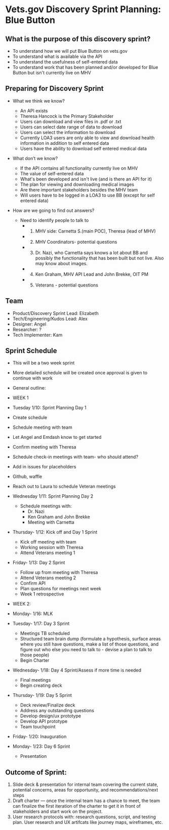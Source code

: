 # Vets.gov Discovery Sprint Planning: Blue Button

## What is the purpose of this discovery sprint?
 
- To understand how we will put Blue Button on vets.gov
- To understand what is available via the API
- To understand the usefulness of self-entered data
- To understand work that has been planned and/or developed for Blue Button but isn't currently live on MHV

## Preparing for Discovery Sprint
- What we think we know?
     - An API exists
     - Theresa Hancock is the Primary Stakeholder
     - Users can download and view files in .pdf or .txt
     - Users can select date range of data to download
     - Users can select the information to download
     - Currently LOA3 users are only able to view and download health information in addition to self entered data
     - Users have the ability to download self entered medical data 
     
- What don’t we know? 
     - If the API contains all functionality currently live on MHV
     - The value of self-entered data
     - What's been developed and isn't live (and is there an API for it)
     - The plan for viewing and downloading medical images
     - Are there important stakeholders besides the MHV team
     - Will users have to be logged in a LOA3 to use BB (except for self entered data) 
        
      
- How are we going to find out answers?
     - Need to identify people to talk to
          - 1. MHV side: Carnetta S.(main POC), Theresa (lead of MHV)
          - 2. MHV Coordinators- potential questions
          - 3. Dr. Nazi, who Carnetta says knows a lot about BB and possibly the functionality that has been built but not live.  Also may know about images.
          - 4. Ken Graham, MHV API Lead and John Brekke, OIT PM
          - 5. Veterans - potential questions
          
## Team 

- Product/Discovery Sprint Lead: Elizabeth
- Tech/Engineering/Kudos Lead: Alex
- Designer: Angel  
- Researcher: ? 
- Tech Implementer: Kam 

## Sprint Schedule

- This will be a two week sprint
- More detailed schedule will be created once approval is given to continue with work
- General outline:

- WEEK 1
- Tuesday 1/10: Sprint Planning Day 1
-	Create schedule
  -	Schedule meeting with team
  -	Let Angel and Emdash know to get started
  -	Confirm meeting with Theresa
  -	Schedule check-in meetings with team- who should attend?
  -	Add in issues for placeholders
  -	Github, waffle
  -	Reach out to Laura to schedule Veteran meetings
  
- Wednesday 1/11: Sprint Planning Day 2
  -	Schedule meetings with:
    - Dr. Nazi
    - Ken Graham and John Brekke
    - Meeting with Carnetta

- Thursday- 1/12: Kick off and Day 1 Sprint
  -	Kick off meeting with team
  -	Working session with Theresa
  -	Attend Veterans meeting 1

- Friday- 1/13: Day 2 Sprint
  -	Follow up from meeting with Theresa
  -	Attend Veterans meeting 2
  -	Confirm API
  -	Plan questions for meetings next week
  -	Week 1 retrospective

- WEEK 2:

- Monday- 1/16: MLK

- Tuesday- 1/17: Day 3 Sprint
  -	Meetings TB scheduled
  -	Structured team brain dump (formulate a hypothesis, surface areas where you still have questions, make a list of those questions, and figure out who else you need to talk to - devise a plan to talk to those people)
  -	Begin Charter

- Wednesday- 1/18: Day 4 Sprint/Assess if more time is needed
  -	Final meetings
  -	Begin creating deck

- Thursday- 1/19: Day 5 Sprint
  -	Deck review/Finalize deck
  -	Address any outstanding questions
  -	Develop design/ux prototype
  -	Develop API prototype
  -	Team touchpoint

- Friday- 1/20: Inauguration

- Monday- 1/23: Day 6 Sprint
  -	Presentation

    

## Outcome of Sprint:  
 1. Slide deck & presentation for internal team covering the current state, potential concerns, areas for opportunity, and recommendations/next steps  
 2. Draft charter — once the internal team has a chance to meet, the team can finalize the first iteration of the charter to get it in front of stakeholders and start work on the project.   
 3. User research protocols with: research questions, script, and testing plan.  User research and UX artifcats like journey maps, wireframes, etc.  
